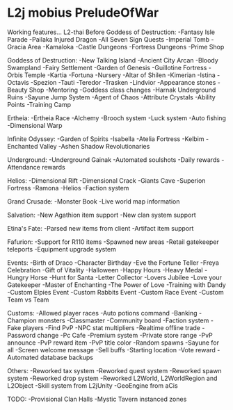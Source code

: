 # L2j mobius PreludeOfWar
Working features...
L2-thai
Before Goddess of Destruction:
-Fantasy Isle Parade
-Pailaka Injured Dragon
-All Seven Sign Quests
-Imperial Tomb
-Gracia Area
-Kamaloka
-Castle Dungeons
-Fortress Dungeons
-Prime Shop

Goddess of Destruction:
-New Talking Island
-Ancient City Arcan
-Bloody Swampland
-Fairy Settlement
-Garden of Genesis
-Guillotine Fortress
-Orbis Temple
-Kartia
-Fortuna
-Nursery
-Altar of Shilen
-Kimerian
-Istina
-Octavis
-Spezion
-Tauti
-Teredor
-Trasken
-Lindvior
-Appearance stones
-Beauty Shop
-Mentoring
-Goddess class changes
-Harnak Underground Ruins
-Sayune Jump System
-Agent of Chaos
-Attribute Crystals
-Ability Points
-Training Camp

Ertheia:
-Ertheia Race
-Alchemy
-Brooch system
-Luck system
-Auto fishing
-Dimensional Warp

Infinite Odyssey:
-Garden of Spirits
-Isabella
-Atelia Fortress
-Kelbim
-Enchanted Valley
-Ashen Shadow Revolutionaries

Underground:
-Underground Gainak
-Automated soulshots
-Daily rewards
-Attendance rewards

Helios:
-Dimensional Rift
-Dimensional Crack
-Giants Cave
-Superion Fortress
-Ramona
-Helios
-Faction system

Grand Crusade:
-Monster Book
-Live world map information

Salvation:
-New Agathion item support
-New clan system support

Etina's Fate:
-Parsed new items from client
-Artifact item support

Fafurion:
-Support for R110 items
-Spawned new areas
-Retail gatekeeper teleports
-Equipment upgrade system

Events:
-Birth of Draco
-Character Birthday
-Eve the Fortune Teller
-Freya Celebration
-Gift of Vitality
-Halloween
-Happy Hours
-Heavy Medal
-Hungry Horse
-Hunt for Santa
-Letter Collector
-Lovers Jubilee
-Love your Gatekeeper
-Master of Enchanting
-The Power of Love
-Training with Dandy
-Custom Elpies Event
-Custom Rabbits Event
-Custom Race Event
-Custom Team vs Team

Customs:
-Allowed player races
-Auto potions command
-Banking
-Champion monsters
-Classmaster
-Community board
-Faction system
-Fake players
-Find PvP
-NPC stat multipliers
-Realtime offline trade
-Password change
-Pc Cafe
-Premium system
-Private store range
-PvP announce
-PvP reward item
-PvP title color
-Random spawns
-Sayune for all
-Screen welcome message
-Sell buffs
-Starting location
-Vote reward
-Automated database backups

Others:
-Reworked tax system
-Reworked quest system
-Reworked spawn system
-Reworked drop system
-Reworked L2World, L2WorldRegion and L2Object
-Skill system from L2jUnity
-GeoEngine from aCis

TODO:
-Provisional Clan Halls
-Mystic Tavern instanced zones

